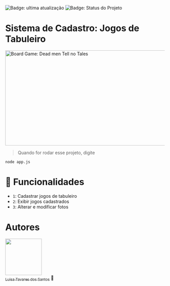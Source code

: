 <!-- Bagdes geradas em https://shields.io/badges -->
![Badge: ultima atualização](https://img.shields.io/badge/last--update-7_agosto-%23955bc7)
![Badge: Status do Projeto](https://img.shields.io/badge/Status-Iniciando-%236fa8c9)

<h1> Sistema de Cadastro: Jogos de Tabuleiro </h1>
<img src="https://github.com/Asiuly/sistema-de-cadastro/assets/106041605/c906eb53-4c0a-4630-9758-bede71c7c039" alt="Board Game: Dead men Tell no Tales" width="1600vh"; height="300vh"/>

<!-- ">" faz o texto se destacar da forma ali -->
> Quando for rodar esse projeto, digite

<!-- "```" faz com que o texto fique copiavel e em uma caixa como visto no preview -->
```
node app.js
```
<!-- :hammer: é um emoji, existem varioss -->
# :hammer: Funcionalidades
- `1`: Cadastrar jogos de tabuleiro
- `2`: Exibir jogos cadastrados
- `3`: Alterar e modificar fotos


# Autores

[<img loading="lazy" src="https://github.com/Asiuly/sistema-de-cadastro/assets/106041605/1019f684-2d8e-41b1-b3b5-3d5108bcb024" width=115><br><sub>Luisa Tavares dos Santos</sub>](https://github.com/asiuly) :black_heart:
